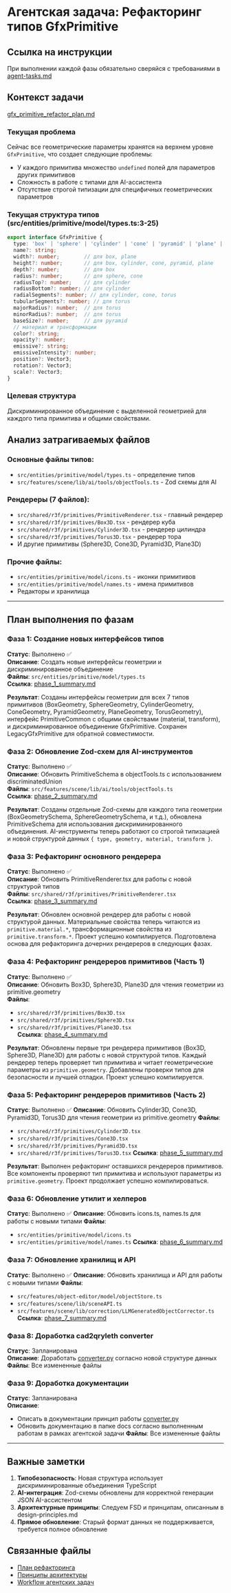 # Агентская задача: Рефакторинг типов GfxPrimitive

## Ссылка на инструкции
При выполнении каждой фазы обязательно сверяйся с требованиями в [agent-tasks.md](../../docs/development/workflows/agent-tasks.md)

## Контекст задачи

[gfx_primitive_refactor_plan.md](../../docs/architecture/gfx_primitive_refactor_plan.md)

### Текущая проблема
Сейчас все геометрические параметры хранятся на верхнем уровне `GfxPrimitive`, что создает следующие проблемы:
- У каждого примитива множество `undefined` полей для параметров других примитивов
- Сложность в работе с типами для AI-ассистента
- Отсутствие строгой типизации для специфичных геометрических параметров

### Текущая структура типов (src/entities/primitive/model/types.ts:3-25)
```typescript
export interface GfxPrimitive {
  type: 'box' | 'sphere' | 'cylinder' | 'cone' | 'pyramid' | 'plane' | 'torus';
  name?: string;
  width?: number;        // для box, plane
  height?: number;       // для box, cylinder, cone, pyramid, plane
  depth?: number;        // для box
  radius?: number;       // для sphere, cone
  radiusTop?: number;    // для cylinder
  radiusBottom?: number; // для cylinder
  radialSegments?: number; // для cylinder, cone, torus
  tubularSegments?: number; // для torus
  majorRadius?: number;  // для torus
  minorRadius?: number;  // для torus
  baseSize?: number;     // для pyramid
  // материал и трансформации
  color?: string;
  opacity?: number;
  emissive?: string;
  emissiveIntensity?: number;
  position?: Vector3;
  rotation?: Vector3;
  scale?: Vector3;
}
```

### Целевая структура
Дискриминированное объединение с выделенной геометрией для каждого типа примитива и общими свойствами.

## Анализ затрагиваемых файлов

### Основные файлы типов:
- `src/entities/primitive/model/types.ts` - определение типов
- `src/features/scene/lib/ai/tools/objectTools.ts` - Zod схемы для AI

### Рендереры (7 файлов):
- `src/shared/r3f/primitives/PrimitiveRenderer.tsx` - главный рендерер
- `src/shared/r3f/primitives/Box3D.tsx` - рендерер куба
- `src/shared/r3f/primitives/Cylinder3D.tsx` - рендерер цилиндра
- `src/shared/r3f/primitives/Torus3D.tsx` - рендерер тора
- И другие примитивы (Sphere3D, Cone3D, Pyramid3D, Plane3D)

### Прочие файлы:
- `src/entities/primitive/model/icons.ts` - иконки примитивов
- `src/entities/primitive/model/names.ts` - имена примитивов
- Редакторы и хранилища

---

## План выполнения по фазам

### Фаза 1: Создание новых интерфейсов типов 
**Статус**: Выполнено ✅  
**Описание**: Создать новые интерфейсы геометрии и дискриминированное объединение  
**Файлы**: `src/entities/primitive/model/types.ts`  
**Ссылка**: [phase_1_summary.md](phases/phase_1_summary.md)

**Результат**: Созданы интерфейсы геометрии для всех 7 типов примитивов (BoxGeometry, SphereGeometry, CylinderGeometry, ConeGeometry, PyramidGeometry, PlaneGeometry, TorusGeometry), интерфейс PrimitiveCommon с общими свойствами (material, transform), и дискриминированное объединение GfxPrimitive. Сохранен LegacyGfxPrimitive для обратной совместимости.

### Фаза 2: Обновление Zod-схем для AI-инструментов 
**Статус**: Выполнено ✅  
**Описание**: Обновить PrimitiveSchema в objectTools.ts с использованием discriminatedUnion  
**Файлы**: `src/features/scene/lib/ai/tools/objectTools.ts`  
**Ссылка**: [phase_2_summary.md](phases/phase_2_summary.md)

**Результат**: Созданы отдельные Zod-схемы для каждого типа геометрии (BoxGeometrySchema, SphereGeometrySchema, и т.д.), обновлена PrimitiveSchema для использования дискриминированного объединения. AI-инструменты теперь работают со строгой типизацией и новой структурой данных `{ type, geometry, material, transform }`.

### Фаза 3: Рефакторинг основного рендерера 
**Статус**: Выполнено ✅  
**Описание**: Обновить PrimitiveRenderer.tsx для работы с новой структурой типов  
**Файлы**: `src/shared/r3f/primitives/PrimitiveRenderer.tsx`  
**Ссылка**: [phase_3_summary.md](phases/phase_3_summary.md)

**Результат**: Обновлен основной рендерер для работы с новой структурой данных. Материальные свойства теперь читаются из `primitive.material.*`, трансформационные свойства из `primitive.transform.*`. Проект успешно компилируется. Подготовлена основа для рефакторинга дочерних рендереров в следующих фазах.

### Фаза 4: Рефакторинг рендереров примитивов (Часть 1) 
**Статус**: Выполнено ✅  
**Описание**: Обновить Box3D, Sphere3D, Plane3D для чтения геометрии из primitive.geometry  
**Файлы**: 
- `src/shared/r3f/primitives/Box3D.tsx`
- `src/shared/r3f/primitives/Sphere3D.tsx`
- `src/shared/r3f/primitives/Plane3D.tsx`  
**Ссылка**: [phase_4_summary.md](phases/phase_4_summary.md)

**Результат**: Обновлены первые три рендерера примитивов (Box3D, Sphere3D, Plane3D) для работы с новой структурой типов. Каждый рендерер теперь проверяет тип примитива и читает геометрические параметры из `primitive.geometry`. Добавлены проверки типов для безопасности и лучшей отладки. Проект успешно компилируется.

### Фаза 5: Рефакторинг рендереров примитивов (Часть 2)
**Статус**: Выполнено ✅
**Описание**: Обновить Cylinder3D, Cone3D, Pyramid3D, Torus3D для чтения геометрии из primitive.geometry
**Файлы**:
- `src/shared/r3f/primitives/Cylinder3D.tsx`
- `src/shared/r3f/primitives/Cone3D.tsx`
- `src/shared/r3f/primitives/Pyramid3D.tsx`
- `src/shared/r3f/primitives/Torus3D.tsx`
**Ссылка**: [phase_5_summary.md](phases/phase_5_summary.md)

**Результат**: Выполнен рефакторинг оставшихся рендереров примитивов. Все компоненты проверяют тип примитива и используют параметры из `primitive.geometry`. Проект продолжает успешно компилироваться.

### Фаза 6: Обновление утилит и хелперов
**Статус**: Выполнено ✅
**Описание**: Обновить icons.ts, names.ts для работы с новыми типами
**Файлы**:
- `src/entities/primitive/model/icons.ts`
- `src/entities/primitive/model/names.ts`
**Ссылка**: [phase_6_summary.md](phases/phase_6_summary.md)

### Фаза 7: Обновление хранилищ и API
**Статус**: Выполнено ✅
**Описание**: Обновить хранилища и API для работы с новыми типами
**Файлы**:
- `src/features/object-editor/model/objectStore.ts`
- `src/features/scene/lib/sceneAPI.ts`
- `src/features/scene/lib/correction/LLMGeneratedObjectCorrector.ts`
**Ссылка**: [phase_7_summary.md](phases/phase_7_summary.md)

### Фаза 8: Доработка cad2qryleth converter
**Статус**: Запланирована  
**Описание**: Доработать  [converter.py](../../cad2qryleth/converter.py) согласно новой структуре данных
**Файлы**: Все измененные файлы

### Фаза 9: Доработка документации
**Статус**: Запланирована  
**Описание**: 
- Описать в документации принцип работы [converter.py](../../cad2qryleth/converter.py)
- Обновить документацию в папке docs согласно выполненным работам в рамках агентской задачи
**Файлы**: Все измененные файлы

---

## Важные заметки

1. **Типобезопасность**: Новая структура использует дискриминированные объединения TypeScript
2. **AI-интеграция**: Zod-схемы обновлены для корректной генерации JSON AI-ассистентом
3. **Архитектурные принципы**: Следуем FSD и принципам, описанным в design-principles.md
4. **Прямое обновление**: Старый формат данных не поддерживается, требуется полное обновление

## Связанные файлы
- [План рефакторинга](../../docs/architecture/gfx_primitive_refactor_plan.md)
- [Принципы архитектуры](../../docs/architecture/design-principles.md)
- [Workflow агентских задач](../../docs/development/workflows/agent-tasks.md)
